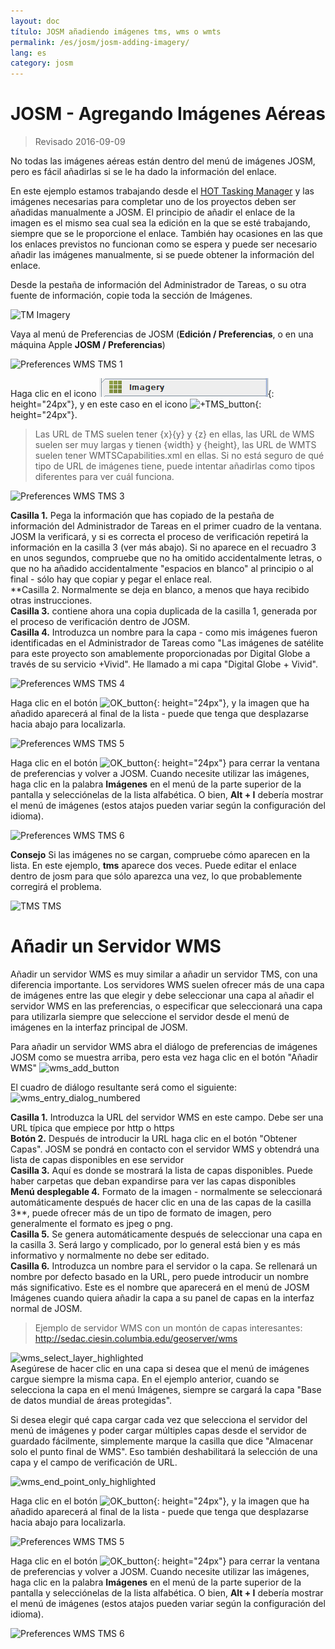 ```yaml
---
layout: doc
título: JOSM añadiendo imágenes tms, wms o wmts
permalink: /es/josm/josm-adding-imagery/
lang: es
category: josm
---
```


JOSM - Agregando Imágenes Aéreas
================

> Revisado 2016-09-09  

No todas las imágenes aéreas están dentro del menú de imágenes JOSM, pero es fácil añadirlas si se le ha dado la información del enlace.  

En este ejemplo estamos trabajando desde el [HOT Tasking Manager](http://tasks.hotosm.org/) y las imágenes necesarias para completar uno de los proyectos deben ser añadidas manualmente a JOSM. El principio de añadir el enlace de la imagen es el mismo sea cual sea la edición en la que se esté trabajando, siempre que se le proporcione el enlace. También hay ocasiones en las que los enlaces previstos no funcionan como se espera y puede ser necesario añadir las imágenes manualmente, si se puede obtener la información del enlace.  

Desde la pestaña de información del Administrador de Tareas, o su otra fuente de información, copie toda la sección de Imágenes.  

![TM Imagery][]

Vaya al menú de Preferencias de JOSM (**Edición / Preferencias**, o en una máquina Apple **JOSM / Preferencias**)  

![Preferences WMS TMS 1][]

Haga clic en el icono ![WMS_TMS_button][]{: height="24px"}, y en este caso en el icono ![+TMS_button][]{: height="24px"}.  

> Las URL de TMS suelen tener {x}{y} y {z} en ellas, las URL de WMS suelen ser muy largas y tienen {width} y {height}, las URL de WMTS suelen tener WMTSCapabilities.xml en ellas. Si no está seguro de qué tipo de URL de imágenes tiene, puede intentar añadirlas como tipos diferentes para ver cuál funciona.  

![Preferences WMS TMS 3][]

**Casilla 1.** Pega la información que has copiado de la pestaña de información del Administrador de Tareas en el primer cuadro de la ventana. JOSM la verificará, y si es correcta el proceso de verificación repetirá la información en la casilla 3 (ver más abajo). Si no aparece en el recuadro 3 en unos segundos, compruebe que no ha omitido accidentalmente letras, o que no ha añadido accidentalmente "espacios en blanco" al principio o al final - sólo hay que copiar y pegar el enlace real.  
**Casilla 2. Normalmente se deja en blanco, a menos que haya recibido otras instrucciones.  
**Casilla 3.** contiene ahora una copia duplicada de la casilla 1, generada por el proceso de verificación dentro de JOSM.  
**Casilla 4.** Introduzca un nombre para la capa - como mis imágenes fueron identificadas en el Administrador de Tareas como "Las imágenes de satélite para este proyecto son amablemente proporcionadas por Digital Globe a través de su servicio +Vivid". He llamado a mi capa "Digital Globe + Vivid".  

![Preferences WMS TMS 4][]

Haga clic en el botón ![OK_button][]{: height="24px"}, y la imagen que ha añadido aparecerá al final de la lista - puede que tenga que desplazarse hacia abajo para localizarla.  

![Preferences WMS TMS 5][]

Haga clic en el botón ![OK_button][]{: height="24px"} para cerrar la ventana de preferencias y volver a JOSM. Cuando necesite utilizar las imágenes, haga clic en la palabra **Imágenes** en el menú de la parte superior de la pantalla y selecciónelas de la lista alfabética. O bien, **Alt + I** debería mostrar el menú de imágenes (estos atajos pueden variar según la configuración del idioma).  

![Preferences WMS TMS 6][]

**Consejo** Si las imágenes no se cargan, compruebe cómo aparecen en la lista. En este ejemplo, **tms** aparece dos veces. Puede editar el enlace dentro de josm para que sólo aparezca una vez, lo que probablemente corregirá el problema.

![TMS TMS][]

Añadir un Servidor WMS
===========

Añadir un servidor WMS es muy similar a añadir un servidor TMS, con una diferencia importante. Los servidores WMS suelen ofrecer más de una capa de imágenes entre las que elegir y debe seleccionar una capa al añadir el servidor WMS en las preferencias, o especificar que seleccionará una capa para utilizarla siempre que seleccione el servidor desde el menú de imágenes en la interfaz principal de JOSM.

Para añadir un servidor WMS abra el diálogo de preferencias de imágenes JOSM como se muestra arriba, pero esta vez haga clic en el botón "Añadir WMS" ![wms_add_button][]

El cuadro de diálogo resultante será como el siguiente:
![wms_entry_dialog_numbered][]

**Casilla 1.** Introduzca la URL del servidor WMS en este campo. Debe ser una URL típica que empiece por http o https  
**Botón 2.** Después de introducir la URL haga clic en el botón "Obtener Capas". JOSM se pondrá en contacto con el servidor WMS y obtendrá una lista de capas disponibles en ese servidor  
**Casilla 3.** Aquí es donde se mostrará la lista de capas disponibles. Puede haber carpetas que deban expandirse para ver las capas disponibles  
**Menú desplegable 4.** Formato de la imagen - normalmente se seleccionará automáticamente después de hacer clic en una de las capas de la casilla 3**, puede ofrecer más de un tipo de formato de imagen, pero generalmente el formato es jpeg o png.  
**Casilla 5.** Se genera automáticamente después de seleccionar una capa en la casilla 3. Será largo y complicado, por lo general está bien y es más informativo y normalmente no debe ser editado.  
**Casilla 6.** Introduzca un nombre para el servidor o la capa. Se rellenará un nombre por defecto basado en la URL, pero puede introducir un nombre más significativo. Este es el nombre que aparecerá en el menú de JOSM Imágenes cuando quiera añadir la capa a su panel de capas en la interfaz normal de JOSM.  

> Ejemplo de servidor WMS con un montón de capas interesantes: http://sedac.ciesin.columbia.edu/geoserver/wms  

![wms_select_layer_highlighted][]  
Asegúrese de hacer clic en una capa si desea que el menú de imágenes cargue siempre la misma capa. En el ejemplo anterior, cuando se selecciona la capa en el menú Imágenes, siempre se cargará la capa "Base de datos mundial de áreas protegidas".

Si desea elegir qué capa cargar cada vez que selecciona el servidor del menú de imágenes y poder cargar múltiples capas desde el servidor de guardado fácilmente, simplemente marque la casilla que dice "Almacenar solo el punto final de WMS". Eso también deshabilitará la selección de una capa y el campo de verificación de URL. 

![wms_end_point_only_highlighted][]  

Haga clic en el botón ![OK_button][]{: height="24px"}, y la imagen que ha añadido aparecerá al final de la lista - puede que tenga que desplazarse hacia abajo para localizarla.  

![Preferences WMS TMS 5][]

Haga clic en el botón ![OK_button][]{: height="24px"} para cerrar la ventana de preferencias y volver a JOSM. Cuando necesite utilizar las imágenes, haga clic en la palabra **Imágenes** en el menú de la parte superior de la pantalla y selecciónelas de la lista alfabética. O bien, **Alt + I** debería mostrar el menú de imágenes (estos atajos pueden variar según la configuración del idioma).  

![Preferences WMS TMS 6][]

[Preferences WMS TMS 1]: /images/josm/JOSM_TMS_1.png
[TM Imagery]: /images/josm/JOSM_TMS_2.png
[WMS_TMS_button]: /images/josm/josm_preferences-wms-tms.png
[+TMS_button]: /images/josm/+TMS.png
[OK_button]: /images/josm/josm_OK_button.png
[Preferences WMS TMS 3]: /images/josm/JOSM_TMS_3.png
[Preferences WMS TMS 4]: /images/josm/JOSM_TMS_4.png
[Preferences WMS TMS 5]: /images/josm/JOSM_TMS_5.png
[Preferences WMS TMS 6]: /images/josm/JOSM_TMS_6.png
[TMS TMS]: /images/josm/JOSM_TMS_TMS.png
[wms_add_button]: /images/josm/wms_add_button.jpg
[wms_select_layer_highlight]: /images/josm/wms_select_layer_highlight.jpg
[wms_entry_dialog_numbered]: /images/josm/wms_entry_dialog_numbered.jpg
[wms_end_point_only_highlighted]: /images/josm/wms_end_point_only_highlighted.jpg
[wms_select_layer_highlighted]: /images/josm/wms_select_layer_highlighted.jpg